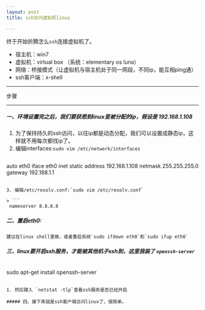 ```yaml
---
layout: post
title: ssh访问虚拟机linux

---
```

终于开始折腾怎么`ssh`连接虚拟机了。

* 宿主机：win7  
* 虚拟机：virtual box （系统：elementary os luna）  
* 网络：桥接模式（让虚拟机与宿主机处于同一网段，不同ip，能互相ping通）  
* ssh客户端：x-shell  

***
步骤
***

##### 一、环境设置完之后，我们要获悉到linux里被分配的ip，假设是 192.168.1.108 

1. 为了保持持久的ssh访问，以往ip都是动态分配，我们可以设置成静态ip，这样就不用每次都找ip了。   
2. 编辑interfaces:`sudo vim /etc/network/interfaces`  
> ```
 auto eth0
 iface eth0 inet static
 address 192.168.1.108
 netmask 255.255.255.0
 gateway 192.168.1.1
```

3. 编辑/etc/resolv.conf:`sudo vim /etc/resolv.conf`  

> ```
 nameserver 8.8.8.8
```  

##### 二、重启eth0:  
	建议在linux shell里做，或者重启系统`sudo ifdown eth0`和`sudo ifup eth0`

##### 三、linux要开启ssh服务，才能被其他机子ssh到，这里我装了 `openssh-server`  
> ```
 sudo apt-get install openssh-server  
```

1. 然后键入 `netstat -tlp`查看ssh服务是否已经开启  

##### 四、接下来就是ssh客户端访问linux了，很简单。  
